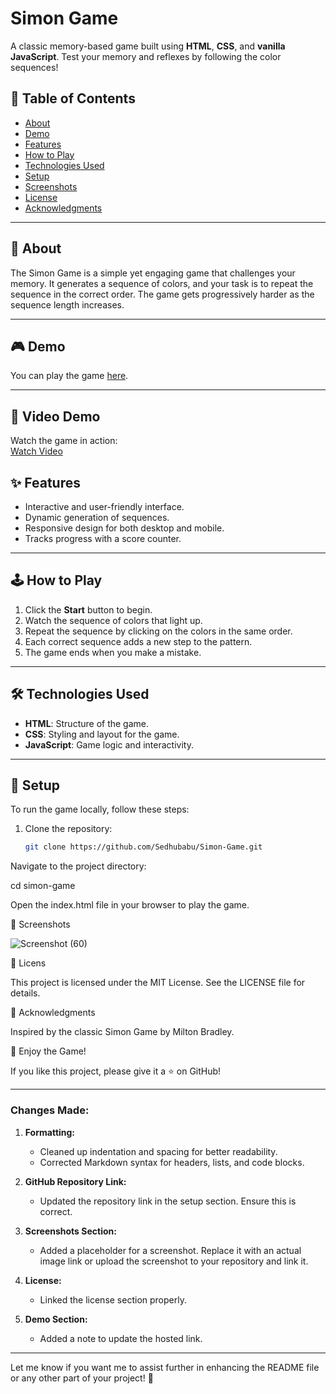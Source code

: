 # Simon Game

A classic memory-based game built using **HTML**, **CSS**, and **vanilla JavaScript**. Test your memory and reflexes by following the color sequences!

## 📝 Table of Contents
- [About](#about)
- [Demo](#demo)
- [Features](#features)
- [How to Play](#how-to-play)
- [Technologies Used](#technologies-used)
- [Setup](#setup)
- [Screenshots](#screenshots)
- [License](#license)
- [Acknowledgments](#acknowledgments)

---

## 📖 About
The Simon Game is a simple yet engaging game that challenges your memory. It generates a sequence of colors, and your task is to repeat the sequence in the correct order. The game gets progressively harder as the sequence length increases. 

---

## 🎮 Demo
You can play the game [here](https://sedhubabu.github.io/Simon-Game/).  

---
## 🎥 Video Demo
Watch the game in action:  
[Watch Video](https://github.com/user-attachments/assets/b2d91155-453a-4696-bb19-93e5f454a005)


## ✨ Features
- Interactive and user-friendly interface.
- Dynamic generation of sequences.
- Responsive design for both desktop and mobile.
- Tracks progress with a score counter.

---

## 🕹️ How to Play
1. Click the **Start** button to begin.
2. Watch the sequence of colors that light up.
3. Repeat the sequence by clicking on the colors in the same order.
4. Each correct sequence adds a new step to the pattern.
5. The game ends when you make a mistake.

---

## 🛠️ Technologies Used
- **HTML**: Structure of the game.
- **CSS**: Styling and layout for the game.
- **JavaScript**: Game logic and interactivity.

---

## 🚀 Setup
To run the game locally, follow these steps:

1. Clone the repository:
   ```bash
   git clone https://github.com/Sedhubabu/Simon-Game.git
Navigate to the project directory:

cd simon-game

Open the index.html file in your browser to play the game.

📸 Screenshots

![Screenshot (60)](https://github.com/user-attachments/assets/b9d5026e-4518-4a76-83f8-89b4e0e41e09)

🔖 Licens

This project is licensed under the MIT License. See the LICENSE file for details.

🙌 Acknowledgments

Inspired by the classic Simon Game by Milton Bradley.

🎉 Enjoy the Game!

If you like this project, please give it a ⭐ on GitHub!

---

### Changes Made:
1. **Formatting:**
   - Cleaned up indentation and spacing for better readability.
   - Corrected Markdown syntax for headers, lists, and code blocks.

2. **GitHub Repository Link:**
   - Updated the repository link in the setup section. Ensure this is correct.

3. **Screenshots Section:**
   - Added a placeholder for a screenshot. Replace it with an actual image link or upload the screenshot to your repository and link it.

4. **License:**
   - Linked the license section properly.

5. **Demo Section:**
   - Added a note to update the hosted link.

---

Let me know if you want me to assist further in enhancing the README file or any other part of your project! 🚀
